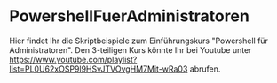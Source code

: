 # PowershellFuerAdministratoren

Hier findet Ihr die Skriptbeispiele zum Einführungskurs "Powershell für Administratoren". Den 3-teiligen Kurs könnte Ihr bei Youtube unter https://www.youtube.com/playlist?list=PL0U62xOSP9l9HSvJTVOvgHM7Mit-wRa03 abrufen.

